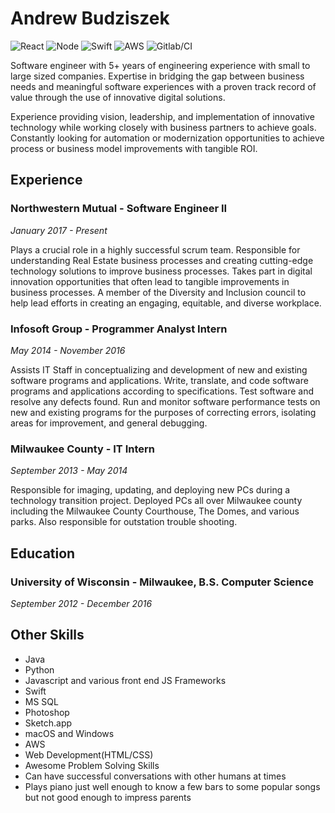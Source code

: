 # Andrew Budziszek
![React](https://www.vectorlogo.zone/logos/reactjs/reactjs-ar21.svg)
![Node](https://www.vectorlogo.zone/logos/nodejs/nodejs-ar21.svg)
![Swift](https://www.vectorlogo.zone/logos/swift/swift-ar21.svg)
![AWS](https://www.vectorlogo.zone/logos/amazon_aws/amazon_aws-ar21.svg)
![Gitlab/CI](https://www.vectorlogo.zone/logos/gitlab/gitlab-ar21.svg)

Software engineer with 5+ years of engineering experience with small to large sized companies. Expertise in bridging the gap between business needs and meaningful software experiences with a proven track record of value through the use of innovative digital solutions.

Experience providing vision, leadership, and implementation of innovative technology while working closely with business partners to achieve goals. Constantly looking for automation or modernization opportunities to achieve process or business model improvements with tangible ROI.

## Experience
### Northwestern Mutual - Software Engineer II
_January 2017 - Present_

Plays a crucial role in a highly successful scrum team. Responsible for understanding Real Estate business processes and creating cutting-edge technology solutions to improve business processes. Takes part in digital innovation opportunities that often lead to tangible improvements in business processes. A member of the Diversity and Inclusion council to help lead efforts in creating an engaging, equitable, and diverse workplace.

### Infosoft Group - Programmer Analyst Intern
_May 2014 - November 2016_

Assists IT Staff in conceptualizing and development of new and existing software programs and applications. Write, translate, and code software programs and applications according to specifications. Test software and resolve any defects found. Run and monitor software performance tests on new and existing programs for the purposes of correcting errors, isolating areas for improvement, and general debugging.

### Milwaukee County - IT Intern
_September 2013 - May 2014_

Responsible for imaging, updating, and deploying new PCs during a technology transition project. Deployed PCs all over Milwaukee county including the Milwaukee County Courthouse, The Domes, and various parks. Also responsible for outstation trouble shooting. 

## Education
### University of Wisconsin - Milwaukee, B.S. Computer Science
_September 2012 - December 2016_

## Other Skills
* Java
* Python
* Javascript and various front end JS Frameworks
* Swift
* MS SQL
* Photoshop
* Sketch.app
* macOS and Windows
* AWS
* Web Development(HTML/CSS)
* Awesome Problem Solving Skills
* Can have successful conversations with other humans at times
* Plays piano just well enough to know a few bars to some popular songs but not good enough to impress parents
